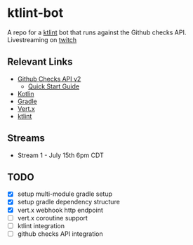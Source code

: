 # ktlint-bot
A repo for a [ktlint](https://ktlint.github.io/) bot that runs against the Github checks API. Livestreaming on [twitch](https://www.twitch.tv/zsiegel87/)

## Relevant Links
- [Github Checks API v2](https://developer.github.com/v3/checks/)
	- [Quick Start Guide](https://developer.github.com/apps/quickstart-guides/creating-ci-tests-with-the-checks-api/)
- [Kotlin](https://kotlinlang.org/)
- [Gradle](https://gradle.org/)
- [Vert.x](https://vertx.io/)
- [ktlint](https://ktlint.github.io/)

## Streams

- Stream 1 - July 15th 6pm CDT

## TODO

- [x] setup multi-module gradle setup
- [x] setup gradle dependency structure
- [x] vert.x webhook http endpoint
- [ ] vert.x coroutine support
- [ ] ktlint integration
- [ ] github checks API integration 
